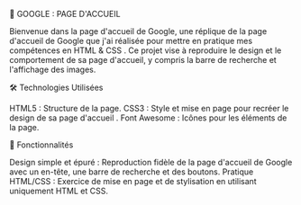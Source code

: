 🔎 GOOGLE : PAGE D'ACCUEIL

Bienvenue dans la page d'accueil de Google, une réplique de la page d'accueil de Google que j'ai réalisée pour mettre en pratique mes compétences en HTML & CSS . Ce projet vise à reproduire le design et le comportement de sa page d'accueil, y compris la barre de recherche et l'affichage des images.

🛠️ Technologies Utilisées

HTML5 : Structure de la page. CSS3 : Style et mise en page pour recréer le design de sa page d'accueil . Font Awesome : Icônes pour les éléments de la page.

🌟 Fonctionnalités

Design simple et épuré : Reproduction fidèle de la page d'accueil de Google avec un en-tête, une barre de recherche et des boutons.
Pratique HTML/CSS : Exercice de mise en page et de stylisation en utilisant uniquement HTML et CSS.
